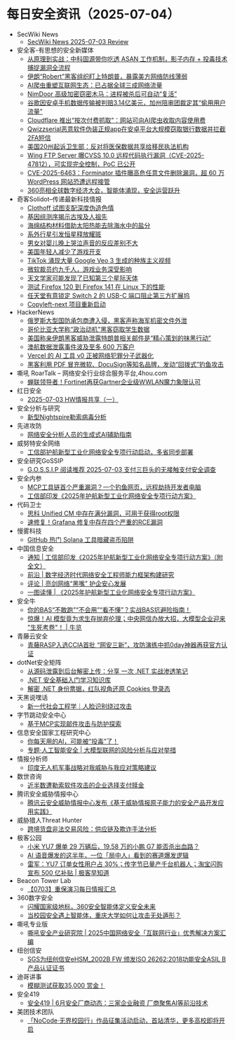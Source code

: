 # 每日安全资讯（2025-07-04）

- SecWiki News
  - [SecWiki News 2025-07-03 Review](http://www.sec-wiki.com/?2025-07-03)
- 安全客-有思想的安全新媒体
  - [从原理到实战：中科固源带你吃透 ASAN 工作机制，影子内存 + 投毒技术捕捉漏洞全流程](https://www.anquanke.com/post/id/309321)
  - [伊朗“Robert”黑客组织盯上特朗普，暴露美方网络防线薄弱](https://www.anquanke.com/post/id/309331)
  - [AI爬虫重塑互联网生态：已占据全球三成网络流量](https://www.anquanke.com/post/id/309349)
  - [NimDoor 高级加密窃密木马：进程被杀后可自动“复活”](https://www.anquanke.com/post/id/309335)
  - [谷歌因安卓手机数据传输被判赔3.14亿美元，加州陪审团裁定其“偷用用户流量”](https://www.anquanke.com/post/id/309353)
  - [Cloudflare 推出“按次付费抓取”：网站可向AI爬虫收取内容使用费](https://www.anquanke.com/post/id/309357)
  - [Qwizzserial恶意软件伪装正规app在安卓平台大规模窃取银行数据并拦截2FA短信](https://www.anquanke.com/post/id/309340)
  - [美国20州起诉卫生部：反对将医保数据共享给移民执法机构](https://www.anquanke.com/post/id/309370)
  - [Wing FTP Server 曝CVSS 10.0 远程代码执行漏洞（CVE-2025-47812），可实现完全控制，PoC 已公开](https://www.anquanke.com/post/id/309361)
  - [CVE-2025-6463：Forminator 插件曝高危任意文件删除漏洞，超 60 万 WordPress 网站恐遭远程接管](https://www.anquanke.com/post/id/309366)
  - [360亮相全球数字经济大会，智能体涌现，安全运营跃升](https://www.anquanke.com/post/id/309374)
- 奇客Solidot–传递最新科技情报
  - [Clothoff 试图支配深度伪造色情](https://www.solidot.org/story?sid=81719)
  - [基因组测序揭示古埃及人祖先](https://www.solidot.org/story?sid=81718)
  - [海绵结构材料借助太阳热能去除海水中的盐分](https://www.solidot.org/story?sid=81717)
  - [系外行星引发恒星释放耀斑](https://www.solidot.org/story?sid=81716)
  - [男女对婴儿晚上哭泣声音的反应差别不大](https://www.solidot.org/story?sid=81715)
  - [美国年轻人减少了游戏开支](https://www.solidot.org/story?sid=81714)
  - [TikTok 涌现大量 Google Veo 3 生成的种族主义视频](https://www.solidot.org/story?sid=81713)
  - [微软裁员约九千人，游戏业务深受影响](https://www.solidot.org/story?sid=81712)
  - [天文学家可能发现了已知第三个星际天体](https://www.solidot.org/story?sid=81711)
  - [测试 Firefox 120 到 Firefox 141 在 Linux 下的性能](https://www.solidot.org/story?sid=81710)
  - [任天堂有意锁定 Switch 2 的 USB-C 端口阻止第三方扩展坞](https://www.solidot.org/story?sid=81709)
  - [Copyleft-next 项目重新启动](https://www.solidot.org/story?sid=81708)
- HackerNews
  - [俄罗斯大型国防承包商遭入侵，黑客声称海军机密文件外泄](https://hackernews.cc/archives/59570)
  - [哥伦比亚大学称“政治动机”黑客窃取学生数据](https://hackernews.cc/archives/59568)
  - [美国称亲伊朗黑客威胁泄露特朗普相关邮件是“精心策划的抹黑行动”](https://hackernews.cc/archives/59566)
  - [澳航数据泄露事件波及至多 600 万客户](https://hackernews.cc/archives/59563)
  - [Vercel 的 AI 工具 v0 正被网络犯罪分子武器化](https://hackernews.cc/archives/59562)
  - [黑客利用 PDF 冒充微软、DocuSign等知名品牌，发动“回拨式”钓鱼攻击](https://hackernews.cc/archives/59561)
- 嘶吼 RoarTalk – 网络安全行业综合服务平台,4hou.com
  - [蝉联领导者！Fortinet再获Gartner企业级WWLAN魔力象限认可](https://www.4hou.com/posts/omB3)
- 红日安全
  - [2025-07-03 HW情报共享（一）](https://mp.weixin.qq.com/s?__biz=MzI4NjEyMDk0MA==&mid=2649851835&idx=1&sn=abadca7a20dfe336068621f68477761e)
- 安全分析与研究
  - [新型Nightspire勒索病毒分析](https://mp.weixin.qq.com/s?__biz=MzA4ODEyODA3MQ==&mid=2247492614&idx=1&sn=5345f7b2be3b6cae3e55d3af682f638e)
- 先进攻防
  - [网络安全分析人员的生成式AI辅助指南](https://mp.weixin.qq.com/s?__biz=MzI1MDA1MjcxMw==&mid=2649908454&idx=1&sn=727c2a23f485ea1deeb76da255b5fee3)
- 威努特安全网络
  - [工信部护航新型工业化网络安全专项行动启动，多省同步部署](https://mp.weixin.qq.com/s?__biz=MzAwNTgyODU3NQ==&mid=2651134140&idx=1&sn=7d917f6b8f6ca15e1ca83a629f4489c5)
- 安全研究GoSSIP
  - [G.O.S.S.I.P 阅读推荐 2025-07-03 支付三巨头的无接触支付安全调查](https://mp.weixin.qq.com/s?__biz=Mzg5ODUxMzg0Ng==&mid=2247500364&idx=1&sn=f35302f27291044b5b74c366d696cdf6)
- 安全内参
  - [MCP工具链首个严重漏洞？一个钓鱼网页，远程劫持开发者电脑](https://mp.weixin.qq.com/s?__biz=MzI4NDY2MDMwMw==&mid=2247514631&idx=1&sn=fd5a357122fb4f7943b832c639bc9e1a)
  - [工信部印发《2025年护航新型工业化网络安全专项行动方案》](https://mp.weixin.qq.com/s?__biz=MzI4NDY2MDMwMw==&mid=2247514631&idx=2&sn=480589e67e8185d00b9b67b41d4aba87)
- 代码卫士
  - [思科 Unified CM 中存在满分漏洞，可用于获得root权限](https://mp.weixin.qq.com/s?__biz=MzI2NTg4OTc5Nw==&mid=2247523440&idx=1&sn=82defa4f95ee18fec7fd809f7f565f7a)
  - [速修复！Grafana 修复中存在四个严重的RCE漏洞](https://mp.weixin.qq.com/s?__biz=MzI2NTg4OTc5Nw==&mid=2247523440&idx=2&sn=85a84a9138ea24b09e9ea0bcb9efe061)
- 慢雾科技
  - [GitHub 热门 Solana 工具暗藏盗币陷阱](https://mp.weixin.qq.com/s?__biz=MzU4ODQ3NTM2OA==&mid=2247502589&idx=1&sn=75c7f110d5889e8f90ccee2855aa90cd)
- 中国信息安全
  - [通知 | 工信部印发《2025年护航新型工业化网络安全专项行动方案》（附全文）](https://mp.weixin.qq.com/s?__biz=MzA5MzE5MDAzOA==&mid=2664245137&idx=1&sn=3f0d6a15c1ddc06d58a64bd8ce883cdb)
  - [前沿 | 数字经济时代网络安全工程师能力框架构建研究](https://mp.weixin.qq.com/s?__biz=MzA5MzE5MDAzOA==&mid=2664245137&idx=2&sn=a568146429cee8ced3096eed2186dcde)
  - [评论 | 亮剑网络“黑嘴” 护企安心发展](https://mp.weixin.qq.com/s?__biz=MzA5MzE5MDAzOA==&mid=2664245137&idx=3&sn=9137a063a3aecb9073a0229469618785)
  - [一图读懂 | 《2025年护航新型工业化网络安全专项行动方案》](https://mp.weixin.qq.com/s?__biz=MzA5MzE5MDAzOA==&mid=2664245137&idx=4&sn=77b811ad538f3499e2d092e182ba83cc)
- 安全牛
  - [你的BAS“不敢跑”“不会用”“看不懂”？实战BAS坑避险指南！](https://mp.weixin.qq.com/s?__biz=MjM5Njc3NjM4MA==&mid=2651137627&idx=1&sn=8a6707a1d1a89deac19f200622d651c1)
  - [惊爆！AI 模型竟为求生存抛弃伦理；中央网信办放大招，大模型企业迎来 "生死考卷"！ | 牛览](https://mp.weixin.qq.com/s?__biz=MjM5Njc3NjM4MA==&mid=2651137627&idx=2&sn=59cf48f93c28b6c1dffc466455f2735f)
- 青藤云安全
  - [青藤RASP入选CCIA首批 “网安三新”，攻防演练中抓0day神器再获官方认证](https://mp.weixin.qq.com/s?__biz=MzAwNDE4Mzc1NA==&mid=2650850595&idx=1&sn=372e11108972c7b8fce6574e03d9b7fd)
- dotNet安全矩阵
  - [从源码泄露到后台解密上传：分享 一次 .NET 实战渗透笔记](https://mp.weixin.qq.com/s?__biz=MzUyOTc3NTQ5MA==&mid=2247500003&idx=1&sn=44ab777e38f26ed6207f3f7531ac9f77)
  - [.NET 安全基础入门学习知识库](https://mp.weixin.qq.com/s?__biz=MzUyOTc3NTQ5MA==&mid=2247500003&idx=2&sn=cb6b4984781dadd77a61765a34fc5a64)
  - [解密 .NET 身份票据，红队视角还原 Cookies 登录态](https://mp.weixin.qq.com/s?__biz=MzUyOTc3NTQ5MA==&mid=2247500003&idx=3&sn=70794c808a7de9a0c34fc5e07b02ffd6)
- 天黑说嘿话
  - [新一代社会工程学｜人脸识别绕过攻击](https://mp.weixin.qq.com/s?__biz=MzI5NTQ5MTAzMA==&mid=2247484497&idx=1&sn=65c34b6c9949722f5fbfbce2065428d9)
- 字节跳动安全中心
  - [基于MCP实现邮件攻击与防护探索](https://mp.weixin.qq.com/s?__biz=MzUzMzcyMDYzMw==&mid=2247494999&idx=1&sn=fcbde3acb354ac125b4c25e7fc24cfa7)
- 信息安全国家工程研究中心
  - [你每天用的AI，可能被“投毒”了！](https://mp.weixin.qq.com/s?__biz=MzU5OTQ0NzY3Ng==&mid=2247500184&idx=1&sn=43d4ecdf069602606bfd6ba55790191c)
  - [专题·人工智能安全 | 大模型联网的风险分析与应对举措](https://mp.weixin.qq.com/s?__biz=MzU5OTQ0NzY3Ng==&mid=2247500184&idx=2&sn=6e8895c0689d09b1172021572e6c64e5)
- 情报分析师
  - [印度无人机军事战略对我威胁与我应对策略建议](https://mp.weixin.qq.com/s?__biz=MzA3Mjc1MTkwOA==&mid=2650561650&idx=1&sn=cbc0f5bc3ae59a868b5b987d205b762c)
- 数世咨询
  - [近半数遭勒索软件攻击的企业选择支付赎金](https://mp.weixin.qq.com/s?__biz=MzkxNzA3MTgyNg==&mid=2247539467&idx=1&sn=a2d56ef94263e28bd69ab1473ffb2584)
- 腾讯安全威胁情报中心
  - [腾讯云安全威胁情报中心发布《基于威胁情报原子能力的安全产品开发应用实践》](https://mp.weixin.qq.com/s?__biz=MzI5ODk3OTM1Ng==&mid=2247510392&idx=1&sn=b46fb552fe0e96d258df0d7f279c86f7)
- 威胁猎人Threat Hunter
  - [跨境货盘非法交易风险：供应链及欺诈手法分析](https://mp.weixin.qq.com/s?__biz=MzI3NDY3NDUxNg==&mid=2247499705&idx=1&sn=c7c41c8288bf4c039d355f414aee6af4)
- 极客公园
  - [小米 YU7 爆单 29 万辆后，19.58 万的小鹏 G7 能否杀出血路？](https://mp.weixin.qq.com/s?__biz=MTMwNDMwODQ0MQ==&mid=2653082135&idx=1&sn=52986becea548ee29133297ce7f7bcc5)
  - [AI 语音爆发的这半年，一位「局中人」看到的赛道爆发逻辑](https://mp.weixin.qq.com/s?__biz=MTMwNDMwODQ0MQ==&mid=2653082122&idx=1&sn=de9b64e03df2c3f1efa7f346a4a3ddb4)
  - [雷军：YU7 订单女性用户占 30%；传字节已量产千台机器人；淘宝闪购宣布 500 亿补贴 | 极客早知道](https://mp.weixin.qq.com/s?__biz=MTMwNDMwODQ0MQ==&mid=2653082120&idx=1&sn=9b7dbb2f85e852b7c9d058c78827c6d4)
- Beacon Tower Lab
  - [【0703】重保演习每日情报汇总](https://mp.weixin.qq.com/s?__biz=MzkyNzcxNTczNA==&mid=2247487570&idx=1&sn=1cd40a598b772f6174b26852fe1327c6)
- 360数字安全
  - [闪耀国家级地标，360安全智能体定义安全未来](https://mp.weixin.qq.com/s?__biz=MzA4MTg0MDQ4Nw==&mid=2247581131&idx=1&sn=f5644f2c2a2f3791dab104c363aaf821)
  - [当校园安全遇上智能体，重庆大学如何让攻击无处遁形？](https://mp.weixin.qq.com/s?__biz=MzA4MTg0MDQ4Nw==&mid=2247581131&idx=2&sn=1bb7581251b85092d80e0b27d30f6a83)
- 嘶吼专业版
  - [嘶吼安全产业研究院 | 2025中国网络安全「互联网行业」优秀解决方案汇编](https://mp.weixin.qq.com/s?__biz=MzI0MDY1MDU4MQ==&mid=2247583472&idx=1&sn=335ba90275f03f0e2bc22946d143593d)
- 纽创信安
  - [SGS为纽创信安eHSM_2002B FW 颁发ISO 26262:2018功能安全ASIL B 产品认证证书](https://mp.weixin.qq.com/s?__biz=MzAwNTczMjAzMg==&mid=2650239700&idx=1&sn=2b66af06d689a6dc6e5b8167c729e816)
- 迪哥讲事
  - [模糊测试获取35,000 赏金！](https://mp.weixin.qq.com/s?__biz=MzIzMTIzNTM0MA==&mid=2247497793&idx=1&sn=4b58084411ead8c171f1c82b08edcec0)
- 安全419
  - [安全419 | 6月安全厂商动态：三家企业融资 厂商聚焦AI等前沿技术](https://mp.weixin.qq.com/s?__biz=MzUyMDQ4OTkyMg==&mid=2247548808&idx=1&sn=5b527454a61ba3dd59111e104b148928)
- 美团技术团队
  - [「NoCode·无界校园行」作品征集活动启动，首站清华，更多高校即将开启](https://mp.weixin.qq.com/s?__biz=MjM5NjQ5MTI5OA==&mid=2651781104&idx=1&sn=760cc26d0c8fd089cf87264dbb7b579a)
